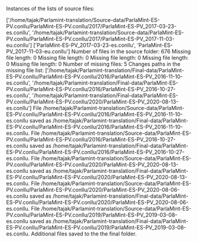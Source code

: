 Instances of the lists of source files:

['/home/tajak/Parlamint-translation/Source-data/ParlaMint-ES-PV.conllu/ParlaMint-ES-PV.conllu/2017/ParlaMint-ES-PV_2017-03-23-es.conllu', '/home/tajak/Parlamint-translation/Source-data/ParlaMint-ES-PV.conllu/ParlaMint-ES-PV.conllu/2017/ParlaMint-ES-PV_2017-11-03-eu.conllu']
['ParlaMint-ES-PV_2017-03-23-es.conllu', 'ParlaMint-ES-PV_2017-11-03-eu.conllu']
Number of files in the source folder: 676
Missing file length: 0
Missing file length: 0
Missing file length: 0
Missing file length: 0
Missing file length: 0
Number of missing files: 5
Changes paths in the missing file list: ['/home/tajak/Parlamint-translation/Final-data/ParlaMint-ES-PV.conllu/ParlaMint-ES-PV.conllu/2016/ParlaMint-ES-PV_2016-11-10-es.conllu', '/home/tajak/Parlamint-translation/Final-data/ParlaMint-ES-PV.conllu/ParlaMint-ES-PV.conllu/2016/ParlaMint-ES-PV_2016-10-27-es.conllu', '/home/tajak/Parlamint-translation/Final-data/ParlaMint-ES-PV.conllu/ParlaMint-ES-PV.conllu/2020/ParlaMint-ES-PV_2020-08-13-es.conllu']
File /home/tajak/Parlamint-translation/Source-data/ParlaMint-ES-PV.conllu/ParlaMint-ES-PV.conllu/2016/ParlaMint-ES-PV_2016-11-10-es.conllu saved as /home/tajak/Parlamint-translation/Final-data/ParlaMint-ES-PV.conllu/ParlaMint-ES-PV.conllu/2016/ParlaMint-ES-PV_2016-11-10-es.conllu.
File /home/tajak/Parlamint-translation/Source-data/ParlaMint-ES-PV.conllu/ParlaMint-ES-PV.conllu/2016/ParlaMint-ES-PV_2016-10-27-es.conllu saved as /home/tajak/Parlamint-translation/Final-data/ParlaMint-ES-PV.conllu/ParlaMint-ES-PV.conllu/2016/ParlaMint-ES-PV_2016-10-27-es.conllu.
File /home/tajak/Parlamint-translation/Source-data/ParlaMint-ES-PV.conllu/ParlaMint-ES-PV.conllu/2020/ParlaMint-ES-PV_2020-08-13-es.conllu saved as /home/tajak/Parlamint-translation/Final-data/ParlaMint-ES-PV.conllu/ParlaMint-ES-PV.conllu/2020/ParlaMint-ES-PV_2020-08-13-es.conllu.
File /home/tajak/Parlamint-translation/Source-data/ParlaMint-ES-PV.conllu/ParlaMint-ES-PV.conllu/2020/ParlaMint-ES-PV_2020-08-06-es.conllu saved as /home/tajak/Parlamint-translation/Final-data/ParlaMint-ES-PV.conllu/ParlaMint-ES-PV.conllu/2020/ParlaMint-ES-PV_2020-08-06-es.conllu.
File /home/tajak/Parlamint-translation/Source-data/ParlaMint-ES-PV.conllu/ParlaMint-ES-PV.conllu/2019/ParlaMint-ES-PV_2019-03-08-es.conllu saved as /home/tajak/Parlamint-translation/Final-data/ParlaMint-ES-PV.conllu/ParlaMint-ES-PV.conllu/2019/ParlaMint-ES-PV_2019-03-08-es.conllu.
Additional files saved to the the final folder.
